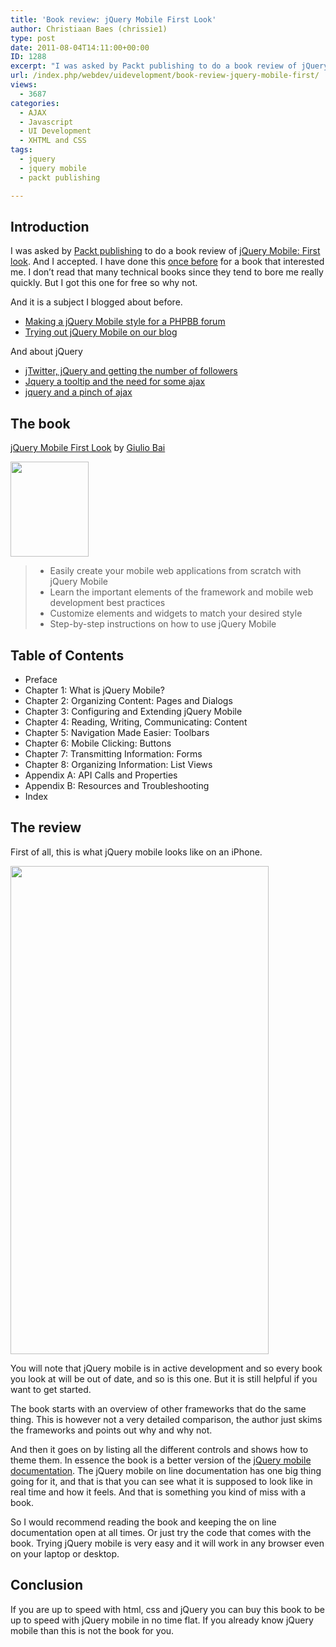 ```yaml
---
title: 'Book review: jQuery Mobile First Look'
author: Christiaan Baes (chrissie1)
type: post
date: 2011-08-04T14:11:00+00:00
ID: 1288
excerpt: "I was asked by Packt publishing to do a book review of jQuery Mobile: First look. And I accepted. I have done this once before for a book that interested me. I don't read that many technical books since they tend to bore me really quickl&hellip;"
url: /index.php/webdev/uidevelopment/book-review-jquery-mobile-first/
views:
  - 3687
categories:
  - AJAX
  - Javascript
  - UI Development
  - XHTML and CSS
tags:
  - jquery
  - jquery mobile
  - packt publishing

---
```

## Introduction

I was asked by [Packt publishing][1] to do a book review of [jQuery Mobile: First look][2]. And I accepted. I have done this [once before][3] for a book that interested me. I don&#8217;t read that many technical books since they tend to bore me really quickly. But I got this one for free so why not. 

And it is a subject I blogged about before. 

  * [Making a jQuery Mobile style for a PHPBB forum][4]
  * [Trying out jQuery Mobile on our blog][5]

And about jQuery

  * [jTwitter, jQuery and getting the number of followers][6]
  * [Jquery a tooltip and the need for some ajax][7]
  * [jquery and a pinch of ajax][8]

## The book

[jQuery Mobile First Look][2] by [Giulio Bai][9]

<div class="image_block">
  <a href="https://lessthandot.z19.web.core.windows.net/wp-content/uploads/users/chrissie1/jquery/5900_jQuery mobile.png?mtime=1312474102"><img alt="" src="https://lessthandot.z19.web.core.windows.net/wp-content/uploads/users/chrissie1/jquery/5900_jQuery mobile.png?mtime=1312474102" width="125" height="152" /></a>
</div>

>   * Easily create your mobile web applications from scratch with jQuery Mobile
>   * Learn the important elements of the framework and mobile web development best practices
>   * Customize elements and widgets to match your desired style
>   * Step-by-step instructions on how to use jQuery Mobile

## Table of Contents

  * Preface
  * Chapter 1: What is jQuery Mobile?
  * Chapter 2: Organizing Content: Pages and Dialogs
  * Chapter 3: Configuring and Extending jQuery Mobile
  * Chapter 4: Reading, Writing, Communicating: Content
  * Chapter 5: Navigation Made Easier: Toolbars
  * Chapter 6: Mobile Clicking: Buttons
  * Chapter 7: Transmitting Information: Forms
  * Chapter 8: Organizing Information: List Views
  * Appendix A: API Calls and Properties
  * Appendix B: Resources and Troubleshooting
  * Index

## The review

First of all, this is what jQuery mobile looks like on an iPhone.

<div class="image_block">
  <a href="https://lessthandot.z19.web.core.windows.net/wp-content/uploads/users/chrissie1/jquery/jquerymobile1.png?mtime=1308552574"><img alt="" src="https://lessthandot.z19.web.core.windows.net/wp-content/uploads/users/chrissie1/jquery/jquerymobile1.png?mtime=1308552574" width="413" height="781" /></a>
</div>

You will note that jQuery mobile is in active development and so every book you look at will be out of date, and so is this one. But it is still helpful if you want to get started.

The book starts with an overview of other frameworks that do the same thing. This is however not a very detailed comparison, the author just skims the frameworks and points out why and why not.

And then it goes on by listing all the different controls and shows how to theme them. In essence the book is a better version of the [jQuery mobile documentation][10]. The jQuery mobile on line documentation has one big thing going for it, and that is that you can see what it is supposed to look like in real time and how it feels. And that is something you kind of miss with a book. 

So I would recommend reading the book and keeping the on line documentation open at all times. Or just try the code that comes with the book. Trying jQuery mobile is very easy and it will work in any browser even on your laptop or desktop. 

## Conclusion

If you are up to speed with html, css and jQuery you can buy this book to be up to speed with jQuery mobile in no time flat. If you already know jQuery mobile than this is not the book for you.

 [1]: http://www.packtpub.com/
 [2]: http://link.packtpub.com/BBVe06
 [3]: /index.php/DesktopDev/MSTech/review-nhibernate-2-beginner-s-guide
 [4]: /index.php/WebDev/ServerProgramming/PHP/making-a-jquery-mobile-style?highlight=jquery&sentence=
 [5]: /index.php/WebDev/ServerProgramming/PHP/trying-out-jquery-mobile-on?highlight=jquery&sentence=
 [6]: /index.php/WebDev/WebDesignGraphicsStyling/jtwitter-jquery-and-getting-the-number-o?highlight=jquery&sentence=
 [7]: /index.php/WebDev/UIDevelopment/AJAX/jquery-a-tooltip-and-the-need-for-some-a?highlight=jquery&sentence=
 [8]: /index.php/WebDev/UIDevelopment/AJAX/jquery-and-a-pinch-of-ajax?highlight=jquery&sentence=
 [9]: http://www.packtpub.com/authors/profiles/giulio-bai
 [10]: http://jquerymobile.com/demos/1.0b2/